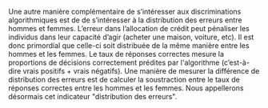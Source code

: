 Une autre manière complémentaire de s’intéresser aux discriminations algorithmiques est de de s’intéresser à la distribution des erreurs entre hommes et femmes. L’erreur dans l’allocation de crédit peut pénaliser les individus dans leur capacité d’agir (acheter une maison, voiture, etc). Il est donc primordial que celle-ci soit distribuée de la même manière entre les hommes et les femmes. Le taux de réponses correctes mesure la proportions de décisions correctement prédites par l'algorithme (c’est-à-dire vrais positifs + vrais négatifs). Une manière de mesurer la différence de distribution des erreurs est de calculer la soustraction entre le taux de réponses correctes entre les hommes et les femmes. Nous appellerons désormais cet indicateur "distribution des erreurs".
